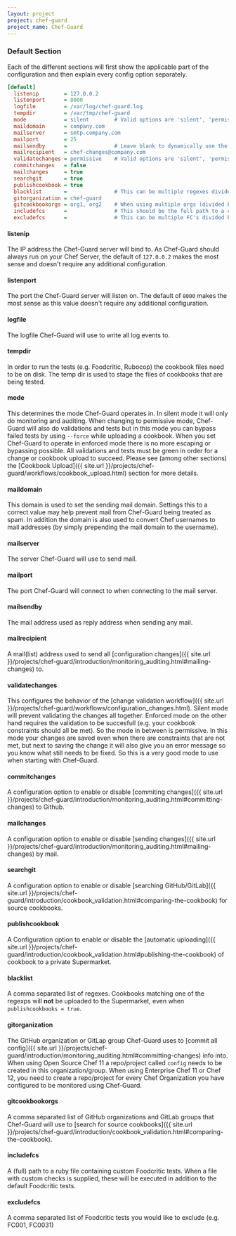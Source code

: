 ```yaml
---
layout: project
project: chef-guard
project_name: Chef-Guard
---
```


### Default Section
Each of the different sections will first show the applicable part of the configuration and then explain every config option separately.

~~~ ini
[default]
  listenip        = 127.0.0.2
  listenport      = 8000
  logfile         = /var/log/chef-guard.log
  tempdir         = /var/tmp/chef-guard
  mode            = silent        # Valid options are 'silent', 'permissive' and 'enforced'
  maildomain      = company.com
  mailserver      = smtp.company.com
  mailport        = 25
  mailsendby      =               # Leave blank to dynamically use the mailaddress of the user making the API call (preferred)
  mailrecipient   = chef-changes@company.com
  validatechanges = permissive    # Valid options are 'silent', 'permissive' and 'enforced'
  commitchanges   = false
  mailchanges     = true
  searchgit       = true
  publishcookbook = true
  blacklist       =               # This can be multiple regexes divided by a ','
  gitorganization = chef-guard
  gitcookbookorgs = org1, org2    # When using multiple orgs (divided by a ','), the order here determines the lookup order!
  includefcs      =               # This should be the full path to a custom .rb file containing your custom checks
  excludefcs      =               # This can be multiple FC's divided by a ','
~~~

#### listenip
The IP address the Chef-Guard server will bind to. As Chef-Guard should always run on your Chef Server, the default of `127.0.0.2` makes the most sense and doesn't require any additional configuration.

#### listenport
The port the Chef-Guard server will listen on. The default of `8000` makes the most sense as this value doesn't require any additional configuration.

#### logfile
The logfile Chef-Guard will use to write all log events to.

#### tempdir
In order to run the tests (e.g. Foodcritic, Rubocop) the cookbook files need to be on disk. The temp dir is used to stage the files of cookbooks that are being tested.

#### mode
This determines the mode Chef-Guard operates in. In silent mode it will only do monitoring and auditing. When changing to permissive mode, Chef-Guard will also do validations and tests but in this mode you can bypass failed tests by using `--force` while uploading a cookbook. When you set Chef-Guard to operate in enforced mode there is no more escaping or bypassing possible. All validations and tests must be green in order for a change or cookbook upload to succeed. Please see (among other sections) the [Cookbook Upload]({{ site.url }}/projects/chef-guard/workflows/cookbook_upload.html) section for more details.

#### maildomain
This domain is used to set the sending mail domain. Settings this to a correct value may help prevent mail from Chef-Guard being treated as spam. In addition the domain is also used to convert Chef usernames to mail addresses (by simply prepending the mail domain to the username).

#### mailserver
The server Chef-Guard will use to send mail.

#### mailport
The port Chef-Guard will connect to when connecting to the mail server.

#### mailsendby
The mail address used as reply address when sending any mail.

#### mailrecipient
A mail(list) address used to send all [configuration changes]({{ site.url }}/projects/chef-guard/introduction/monitoring_auditing.html#mailing-changes) to.

#### validatechanges
This configures the behavior of the [change validation workflow]({{ site.url }}/projects/chef-guard/workflows/configuration_changes.html). Silent mode will prevent validating the changes all together. Enforced mode on the other hand requires the validation to be succesfull (e.g. your cookbook constraints should all be met). So the mode in between is permissive. In this mode your changes are saved even when there are constraints that are not met, but next to saving the change it will also give you an error message so you know what still needs to be fixed. So this is a very good mode to use when starting with Chef-Guard.

#### commitchanges
A configuration option to enable or disable [commiting changes]({{ site.url }}/projects/chef-guard/introduction/monitoring_auditing.html#committing-changes) to Github.

#### mailchanges
A configuration option to enable or disable [sending changes]({{ site.url }}/projects/chef-guard/introduction/monitoring_auditing.html#mailing-changes) by mail.

#### searchgit
A configuration option to enable or disable [searching GitHub/GitLab]({{ site.url }}/projects/chef-guard/introduction/cookbook_validation.html#comparing-the-cookbook) for source cookbooks.

#### publishcookbook
A Configuration option to enable or disable the [automatic uploading]({{ site.url }}/projects/chef-guard/introduction/cookbook_validation.html#publishing-the-cookbook) of cookbook to a private Supermarket.

#### blacklist
A comma separated list of regexes. Cookbooks matching one of the regexps will **not** be uploaded to the Supermarket, even when `publishcookbooks = true`.

#### gitorganization
The GitHub organization or GitLap group Chef-Guard uses to [commit all config]({{ site.url }}/projects/chef-guard/introduction/monitoring_auditing.html#committing-changes) info into. When using Open Source Chef 11 a repo/project called `config` needs to be created in this organization/group. When using Enterprise Chef 11 or Chef 12, you need to create a repo/project for every Chef Organization you have configured to be monitored using Chef-Guard.

#### gitcookbookorgs
A comma separated list of GitHub organizations and GitLab groups that Chef-Guard will use to [search for source cookbooks]({{ site.url }}/projects/chef-guard/introduction/cookbook_validation.html#comparing-the-cookbook).

#### includefcs
A (full) path to a ruby file containing custom Foodcritic tests. When a file with custom checks is supplied, these will be executed in addition to the default Foodcritic tests.

#### excludefcs
A comma separated list of Foodcritic tests you would like to exclude (e.g. FC001, FC0031)
